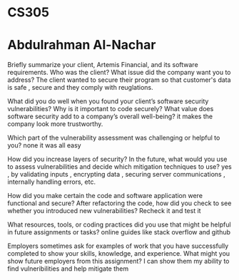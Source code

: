 # CS305
# Abdulrahman Al-Nachar

Briefly summarize your client, Artemis Financial, and its software requirements. Who was the client? What issue did the company want you to address?
The client wanted to secure their program so that customer's data is safe , secure and they comply with reuglations.

What did you do well when you found your client’s software security vulnerabilities? Why is it important to code securely? What value does software security add to a company’s overall well-being?
it makes the company look more trustworthy.

Which part of the vulnerability assessment was challenging or helpful to you?
none it was all easy

How did you increase layers of security? In the future, what would you use to assess vulnerabilities and decide which mitigation techniques to use?
yes , by validating inputs , encrypting data , securing server communications , internally handling errors, etc.

How did you make certain the code and software application were functional and secure? After refactoring the code, how did you check to see whether you introduced new vulnerabilities?
Recheck it and test it

What resources, tools, or coding practices did you use that might be helpful in future assignments or tasks?
online guides like stack overflow and github 

Employers sometimes ask for examples of work that you have successfully completed to show your skills, knowledge, and experience. What might you show future employers from this assignment?
I can show them my ability to find vulneribilities and help mitigate them
